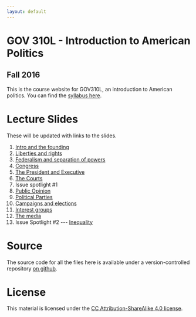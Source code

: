 ```yaml
---
layout: default 
---
```

# GOV 310L - Introduction to American Politics

## Fall 2016 

This is the course website for GOV310L, an introduction to American politics. You can find the [syllabus here](syllabus/syllabus.pdf "Syllabus").

# Lecture Slides
These will be updated with links to the slides.

1. [Intro and the founding](slides/intro-and-founding.pdf "Introduction and the founding slides")
2. [Liberties and rights](slides/liberties-and-rights.pdf "Civil liberties and rights slides")
3.  [Federalism and separation of powers](slides/federalism.pdf "Federalism and separation of powers slides")
4. [Congress](slides/congress.pdf "Congress slides")
5. [The President and Executive](slides/president-and-executive.pdf "President and Executive slides")
6. [The Courts](slides/courts.pdf "The Courts slides")
7. Issue spotlight #1 <!-- - [Presidential elections](slides/the-primary-system.pdf "Presidential elections slides") -->
8. [Public Opinion](slides/public-opinion.pdf "Public opinion slides")
9. [Political Parties](slides/political-parties.pdf "Political parties slides")
10. [Campaigns and elections](slides/campaigns-and-elections.pdf "Campaigns and elections slides")
11. [Interest groups](slides/interest-groups.pdf "Interest group slides")
12. [The media](slides/the-media.pdf "The media slides")
13. Issue Spotlight #2 --- [Inequality](slides/inequality.pdf "Inequality slides")

# Source
The source code for all the files here is available under a version-controlled repository [on github](https://github.com/jabranham/GOV310L).

# License
This material is licensed under the [CC Attribution-ShareAlike 4.0 license](http://creativecommons.org/licenses/by-sa/4.0/).
